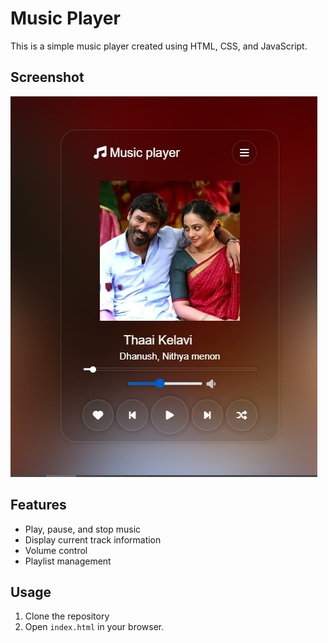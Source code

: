 # Music Player

This is a simple music player created using HTML, CSS, and JavaScript.

## Screenshot

![Music Player](./music_player_screenshot.jpeg)

## Features
- Play, pause, and stop music
- Display current track information
- Volume control
- Playlist management

## Usage
1. Clone the repository
2. Open `index.html` in your browser.
